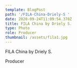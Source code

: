 ```yaml
---
template: BlogPost
path: '/FILA-China-Driely-S '
date: 2020-09-24T11:09:54.378Z
title: FILA China by Driely S.
type: Photo
role: Producer
thumbnail: /assets/fila1.jpg
---
```

FILA China by Driely S.

Producer
